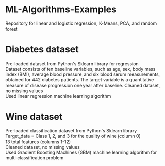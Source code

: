# ML-Algorithms-Examples
Repository for linear and logistic regression, K-Means, PCA, and random forest

# Diabetes dataset
Pre-loaded dataset from Python's Sklearn library for regression <br/>
Dataset consists of ten baseline variables, such as age, sex, body mass index (BMI), average blood pressure, and six blood serum measurements, obtained for 442 diabetes patients. The target variable is a quantitative measure of disease progression one year after baseline.
Cleaned dataset, no missing values <br/>
Used linear regression machine learning algorithm <br/>

# Wine dataset
Pre-loaded classification dataset from Python's Sklearn library <br/> 
Target_data = Class 1, 2, and 3 for the quality of wine (column 0) <br/>
13 total features (columns 1-12) <br/>
Cleaned dataset, no missing values <br/>
Used Gradient Boosting Machines (GBM) machine learning algorithm for multi-classification problem <br/>
